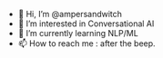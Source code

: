 - 👋 Hi, I’m @ampersandwitch
- 👀 I’m interested in Conversational AI
- 🌱 I’m currently learning NLP/ML
- 📫 How to reach me : after the beep.

<!---
ampersandwitch/ampersandwitch is a ✨ special ✨ repository because its `README.md` (this file) appears on your GitHub profile.
You can click the Preview link to take a look at your changes.
--->
